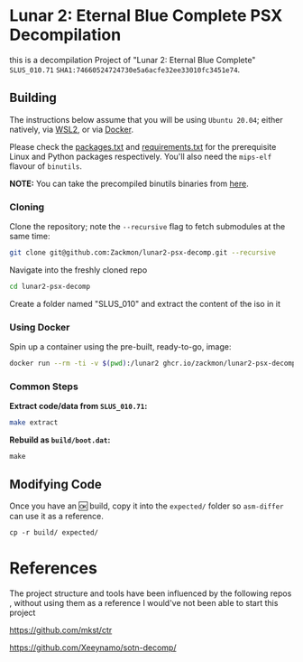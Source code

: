 #  Lunar 2: Eternal Blue Complete PSX Decompilation

this is a  decompilation Project of "Lunar 2: Eternal Blue Complete" `SLUS_010.71` `SHA1:74660524724730e5a6acfe32ee33010fc3451e74`.

## Building

The instructions below assume that you will be using `Ubuntu 20.04`; either natively, via [WSL2](https://docs.microsoft.com/en-us/windows/wsl/install-win10), or via [Docker](https://docs.docker.com/get-docker/).

Please check the [packages.txt](packages.txt) and [requirements.txt](requirements.txt) for the prerequisite Linux and Python packages respectively. You'll also need the `mips-elf` flavour of `binutils`.

**NOTE:** You can take the precompiled binutils binaries from [here](https://github.com/mkst/esa/releases).

### Cloning

Clone the repository; note the `--recursive` flag to fetch submodules at the same time:

```sh
git clone git@github.com:Zackmon/lunar2-psx-decomp.git --recursive
```

Navigate into the freshly cloned repo

```sh
cd lunar2-psx-decomp
```

Create a folder named "SLUS_010" and extract the content of the iso in it 

### Using Docker

Spin up a container using the pre-built, ready-to-go, image:
```sh
docker run --rm -ti -v $(pwd):/lunar2 ghcr.io/zackmon/lunar2-psx-decomp:latest
```

### Common Steps

**Extract code/data from `SLUS_010.71`:**
```sh
make extract
```

**Rebuild as `build/boot.dat`:**
```
make
```

## Modifying Code

Once you have an :ok: build, copy it into the `expected/` folder so `asm-differ` can use it as a reference.

```
cp -r build/ expected/
```

# References
The project structure and tools have been influenced by the following repos , without using them as a reference I would've not been able to start this project

https://github.com/mkst/ctr

https://github.com/Xeeynamo/sotn-decomp/
